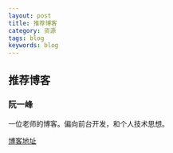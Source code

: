 ```yaml
---
layout: post
title: 推荐博客
category: 资源
tags: blog
keywords: blog
---
```


## 推荐博客

### 阮一峰
一位老师的博客。偏向前台开发，和个人技术思想。

[博客地址](http://www.ruanyifeng.com/home.html)